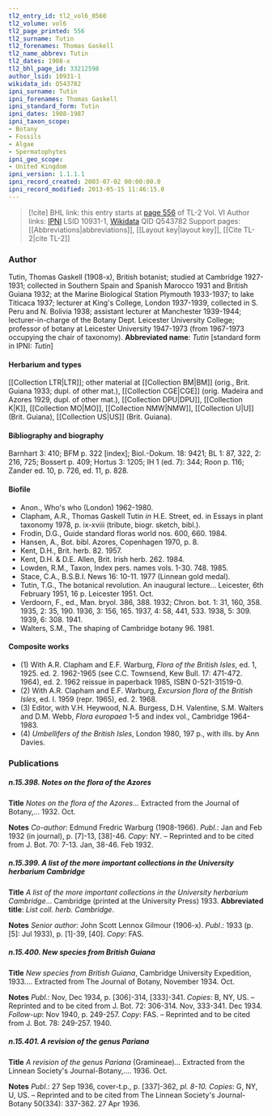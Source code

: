 ```yaml
---
tl2_entry_id: tl2_vol6_0560
tl2_volume: vol6
tl2_page_printed: 556
tl2_surname: Tutin
tl2_forenames: Thomas Gaskell
tl2_name_abbrev: Tutin
tl2_dates: 1908-x
tl2_bhl_page_id: 33212598
author_lsid: 10931-1
wikidata_id: Q543782
ipni_surname: Tutin
ipni_forenames: Thomas Gaskell
ipni_standard_form: Tutin
ipni_dates: 1908-1987
ipni_taxon_scope: 
- Botany
- Fossils
- Algae
- Spermatophytes
ipni_geo_scope: 
- United Kingdom
ipni_version: 1.1.1.1
ipni_record_created: 2003-07-02 00:00:00.0
ipni_record_modified: 2013-05-15 11:46:15.0
---
```


> [!cite] BHL link: this entry starts at [page 556](https://www.biodiversitylibrary.org/page/33212598) of TL-2 Vol. VI
> Author links: [IPNI](https://www.ipni.org/a/10931-1) LSID 10931-1, [Wikidata](https://www.wikidata.org/wiki/Q543782) QID Q543782
> Support pages: [[Abbreviations|abbreviations]], [[Layout key|layout key]], [[Cite TL-2|cite TL-2]]

### Author

Tutin, Thomas Gaskell (1908-x), British botanist; studied at Cambridge 1927-1931; collected in Southern Spain and Spanish Marocco 1931 and British Guiana 1932; at the Marine Biological Station Plymouth 1933-1937; to lake Titicaca 1937; lecturer at King's College, London 1937-1939, collected in S. Peru and N. Bolivia 1938; assistant lecturer at Manchester 1939-1944; lecturer-in-charge of the Botany Dept. Leicester University College; professor of botany at Leicester University 1947-1973 (from 1967-1973 occupying the chair of taxonomy). 
**Abbreviated name**: *Tutin* \[standard form in IPNI: *Tutin*\]

#### Herbarium and types

[[Collection LTR|LTR]]; other material at [[Collection BM|BM]] (orig., Brit. Guiana 1933; dupl. of other mat.), [[Collection CGE|CGE]] (orig. Madeira and Azores 1929, dupl. of other mat.), [[Collection DPU|DPU]], [[Collection K|K]], [[Collection MO|MO]], [[Collection NMW|NMW]], [[Collection U|U]] (Brit. Guiana), [[Collection US|US]] (Brit. Guiana).

#### Bibliography and biography

Barnhart 3: 410; BFM p. 322 \[index\]; Biol.-Dokum. 18: 9421; BL 1: 87, 322, 2: 216, 725; Bossert p. 409; Hortus 3: 1205; IH 1 (ed. 7): 344; Roon p. 116; Zander ed. 10, p. 726, ed. 11, p. 828.

#### Biofile

- Anon., Who's who (London) 1962-1980.
- Clapham, A.R., Thomas Gaskell Tutin *in* H.E. Street, ed. in Essays in plant taxonomy 1978, p. ix-xviii (tribute, biogr. sketch, bibl.).
- Frodin, D.G., Guide standard floras world nos. 600, 660. 1984.
- Hansen, A., Bot. bibl. Azores, Copenhagen 1970, p. 8.
- Kent, D.H., Brit. herb. 82. 1957.
- Kent, D.H. & D.E. Allen, Brit. Irish herb. 262. 1984.
- Lowden, R.M., Taxon, Index pers. names vols. 1-30. 748. 1985.
- Stace, C.A., B.S.B.I. News 16: 10-11. 1977 (Linnean gold medal).
- Tutin, T.G., The botanical revolution. An inaugural lecture... Leicester, 6th February 1951, 16 p. Leicester 1951. Oct.
- Verdoorn, F., ed., Man. bryol. 386, 388. 1932; Chron. bot. 1: 31, 160, 358. 1935, 2: 35, 190. 1936, 3: 156, 165. 1937, 4: 58, 441, 533. 1938, 5: 309. 1939, 6: 308. 1941.
- Walters, S.M., The shaping of Cambridge botany 96. 1981.

#### Composite works

- (1) With A.R. Clapham and E.F. Warburg, *Flora of the British Isles*, ed. 1, 1925. ed. 2. 1962-1965 (see C.C. Townsend, Kew Bull. 17: 471-472. 1964), ed. 2. 1962 reissue in paperback 1985, ISBN 0-521-31519-0.
- (2) With A.R. Clapham and E.F. Warburg, *Excursion flora of the British Isles*, ed. I. 1959 (repr. 1965), ed. 2. 1968.
- (3) Editor, with V.H. Heywood, N.A. Burgess, D.H. Valentine, S.M. Walters and D.M. Webb, *Flora europaea* 1-5 and index vol., Cambridge 1964-1983.
- (4) *Umbellifers of the British Isles*, London 1980, 197 p., with ills. by Ann Davies.

### Publications

##### n.15.398. Notes on the flora of the Azores

**Title**
*Notes on the flora of the Azores*... Extracted from the Journal of Botany,... 1932. Oct.

**Notes**
*Co-author*: Edmund Fredric Warburg (1908-1966).
*Publ*.: Jan and Feb 1932 (in journal), p. \[7\]-13, \[38\]-46. *Copy*: NY. – Reprinted and to be cited from J. Bot. 70: 7-13. Jan, 38-46. Feb 1932.

##### n.15.399. A list of the more important collections in the University herbarium Cambridge

**Title**
*A list of the more important collections in the University herbarium Cambridge*... Cambridge (printed at the University Press) 1933.
**Abbreviated title**: *List coll. herb. Cambridge*.

**Notes**
*Senior author*: John Scott Lennox Gilmour (1906-x).
*Publ*.: 1933 (p. \[5\]: Jul 1933), p. \[1\]-39, \[40\]. *Copy*: FAS.

##### n.15.400. New species from British Guiana

**Title**
*New species from British Guiana*, Cambridge University Expedition, 1933.... Extracted from The Journal of Botany, November 1934. Oct.

**Notes**
*Publ*.: Nov, Dec 1934, p. \[306\]-314, \[333\]-341. *Copies*: B, NY, US. – Reprinted and to be cited from J. Bot. 72: 306-314. Nov, 333-341. Dec 1934.
*Follow-up*: Nov 1940, p. 249-257. *Copy*: FAS. – Reprinted and to be cited from J. Bot. 78:
249-257. 1940.

##### n.15.401. A revision of the genus Pariana

**Title**
*A revision of the genus Pariana* (Gramineae)... Extracted from the Linnean Society's Journal-Botany,.... 1936. Oct.

**Notes**
*Publ*.: 27 Sep 1936, cover-t.p., p. \[337\]-362, *pl. 8-10. Copies*: G, NY, U, US. – Reprinted and to be cited from The Linnean Society's Journal-Botany 50(334): 337-362. 27 Apr 1936.

